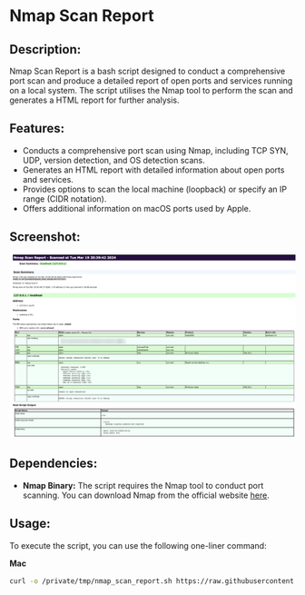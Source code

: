 # Nmap Scan Report

## Description:
Nmap Scan Report is a bash script designed to conduct a comprehensive port scan and produce a detailed report of open ports and services running on a local system. The script utilises the Nmap tool to perform the scan and generates a HTML report for further analysis.

## Features:
- Conducts a comprehensive port scan using Nmap, including TCP SYN, UDP, version detection, and OS detection scans.
- Generates an HTML report with detailed information about open ports and services.
- Provides options to scan the local machine (loopback) or specify an IP range (CIDR notation).
- Offers additional information on macOS ports used by Apple.

## Screenshot:
![Nmap Scan Report](https://github.com/simon-im-security/Nmap-Scan-Report/raw/main/nmap-scan-report-image.png)

## Dependencies:
- **Nmap Binary:** The script requires the Nmap tool to conduct port scanning. You can download Nmap from the official website [here](https://nmap.org/download).

## Usage:
To execute the script, you can use the following one-liner command:

**Mac**
```bash
curl -o /private/tmp/nmap_scan_report.sh https://raw.githubusercontent.com/simon-im-security/Nmap-Scan-Report/main/Nmap%20Scan%20Report_Mac.sh && chmod +x /private/tmp/nmap_scan_report.sh && /private/tmp/nmap_scan_report.sh
